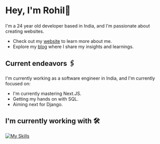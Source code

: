 <h1 align="left">Hey, I'm Rohil👋 </h1>

###

I'm a 24 year old developer based in India, and I'm passionate about creating websites.
- Check out my [website](https://www.rohilvarma.com/) to learn more about me.
- Explore my [blog](https://dev.to/rohilvarma) where I share my insights and learnings.

###

## Current endeavors 🖇️

I'm currently working as a software engineer in India, and I'm currently focused on:
- I'm currently mastering Next.JS.
- Getting my hands on with SQL.
- Aiming next for Django.

## I'm currently working with 🛠️
[![My Skills](https://skillicons.dev/icons?i=next,ts,tailwindcss,vercel,supabase,python,fastapi)](https://skillicons.dev)
